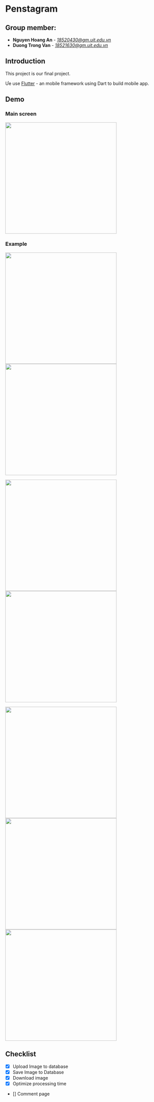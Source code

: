 # Penstagram
## Group member:
* **Nguyen Hoang An** - *18520430@gm.uit.edu.vn*
* **Duong Trong Van** - *18521630@gm.uit.edu.vn*
<!--te-->

## Introduction
This project is our final project. 

Ưe use [Flutter](https://flask.palletsprojects.com/en/1.1.x/) - an mobile framework using Dart to build mobile app.
## Demo

### Main screen
<p float="left">
  <img src="https://github.com/NguyenHoangAn0511/PenstagramMMLAB/blob/main/imgs/Screenshot_1637558482.png" width="350" />
  </p>

### Example

<p float="left">
  <img src="https://github.com/NguyenHoangAn0511/PenstagramMMLAB/blob/main/imgs/Screenshot_1637558504.png" width="350" />
  <img src="https://github.com/NguyenHoangAn0511/PenstagramMMLAB/blob/main/imgs/Screenshot_1637558510.png" width="350" /> 
</p>

<p float="left">
  <img src="https://github.com/NguyenHoangAn0511/PenstagramMMLAB/blob/main/imgs/Screenshot_1637558504.png" width="350" />
  <img src="https://github.com/NguyenHoangAn0511/PenstagramMMLAB/blob/main/imgs/Screenshot_1637558510.png" width="350" /> 
</p>

<p float="left">
  <img src="ttps://github.com/NguyenHoangAn0511/PenstagramMMLAB/blob/main/imgs/Screenshot_1637558574.png" width="350" />
  <img src="https://github.com/NguyenHoangAn0511/PenstagramMMLAB/blob/main/imgs/Screenshot_1637558615.png" width="350" /> 
  <img src="https://github.com/NguyenHoangAn0511/PenstagramMMLAB/blob/main/imgs/Screenshot_1637558619.png" width="350" /> 
</p>

## Checklist
- [x] Upload Image to database
- [x] Save Image to Database
- [x] Download image
- [x] Optimize processing time
- [] Comment page
